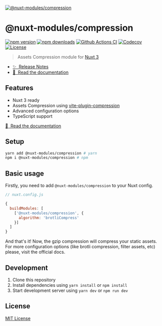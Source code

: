 [![@nuxt-modules/compression](https://compression-nm.netlify.app/preview.png)](https://compression-nm.netlify.app)

# @nuxt-modules/compression

[![npm version][npm-version-src]][npm-version-href]
[![npm downloads][npm-downloads-src]][npm-downloads-href]
[![Github Actions CI][github-actions-ci-src]][github-actions-ci-href]
[![Codecov][codecov-src]][codecov-href]
[![License][license-src]][license-href]

> Assets Compression module for [Nuxt 3](https://v3.nuxtjs.org)

- [✨ &nbsp;Release Notes](https://github.com/nuxt-modules/compression/releases)
- [📖 &nbsp;Read the documentation](https://compression-nm.netlify.app)

## Features

- Nuxt 3 ready
- Assets Compression using [vite-plugin-compression](https://github.com/vbenjs/vite-plugin-compression)
- Advanced configuration options
- TypeScript support

[📖 &nbsp;Read the documentation](https://compression-nm.netlify.app)

## Setup

```sh
yarn add @nuxt-modules/compression # yarn
npm i @nuxt-modules/compression # npm
```

## Basic usage

Firstly, you need to add `@nuxt-modules/compression` to your Nuxt config.

```javascript
// nuxt.config.js

{
  buildModules: [
    ['@nuxt-modules/compression', {
      algorithm: 'brotliCompress'
    }]
  ]
}
```

And that's it! Now, the gzip compression will compress your static assets. For more configuration options (like brotli compression, filter assets, etc) please, visit the official docs.

## Development

1. Clone this repository
2. Install dependencies using `yarn install` or `npm install`
3. Start development server using `yarn dev` or `npm run dev`

## License

[MIT License](./LICENSE)

<!-- Badges -->
[npm-version-src]: https://img.shields.io/npm/v/@nuxt-modules/compression/latest.svg
[npm-version-href]: https://npmjs.com/package/@nuxt-modules/compression

[npm-downloads-src]: https://img.shields.io/npm/dt/@nuxt-modules/compression.svg
[npm-downloads-href]: https://npmjs.com/package/@nuxt-modules/compression

[github-actions-ci-src]: https://github.com/nuxt-modules/compression/workflows/ci/badge.svg
[github-actions-ci-href]: https://github.com/nuxt-modules/compression/actions?query=workflow%3Aci

[codecov-src]: https://img.shields.io/codecov/c/github/nuxt-modules/compression.svg
[codecov-href]: https://codecov.io/gh/nuxt-modules/compression

[license-src]: https://img.shields.io/npm/l/@nuxt-modules/compression.svg
[license-href]: https://npmjs.com/package/@nuxt-modules/compression
